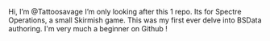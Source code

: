 Hi, I’m @Tattoosavage
I’m only looking after this 1 repo.  Its for Spectre Operations, a small Skirmish game.  This was my first ever delve into BSData authoring.
I'm very much a beginner on Github !


<!---
Tattoosavage/Tattoosavage is a ✨ special ✨ repository because its `README.md` (this file) appears on your GitHub profile.
You can click the Preview link to take a look at your changes.
--->
